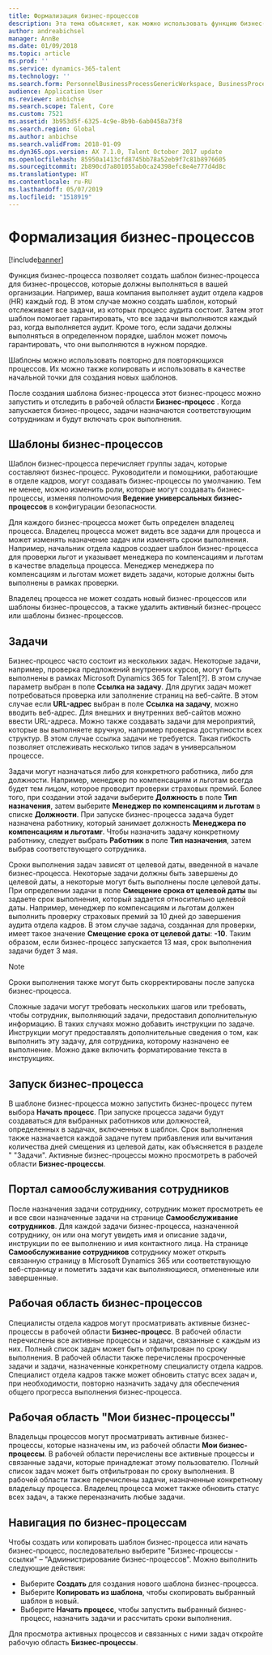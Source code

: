 ```yaml
---
title: Формализация бизнес-процессов
description: Эта тема объясняет, как можно использовать функцию бизнес-процесса, чтобы создать шаблон бизнес-процесса для процессов, которые должны выполняться в вашей организации.
author: andreabichsel
manager: AnnBe
ms.date: 01/09/2018
ms.topic: article
ms.prod: ''
ms.service: dynamics-365-talent
ms.technology: ''
ms.search.form: PersonnelBusinessProcessGenericWorkspace, BusinessProcessGenericTemplateListpage, BusinessProcessGenericMyTemplates, BusinessProcessGroupAssignment
audience: Application User
ms.reviewer: anbichse
ms.search.scope: Talent, Core
ms.custom: 7521
ms.assetid: 3b953d5f-6325-4c9e-8b9b-6ab0458a73f8
ms.search.region: Global
ms.author: anbichse
ms.search.validFrom: 2018-01-09
ms.dyn365.ops.version: AX 7.1.0, Talent October 2017 update
ms.openlocfilehash: 85950a1413cfd8745bb78a52eb9f7c81b8976605
ms.sourcegitcommit: 2b890cd7a801055ab0ca24398efc8e4e777d4d8c
ms.translationtype: HT
ms.contentlocale: ru-RU
ms.lasthandoff: 05/07/2019
ms.locfileid: "1518919"
---
```

# <a name="formalize-business-processes"></a>Формализация бизнес-процессов

[!include[banner](includes/banner.md)]

Функция бизнес-процесса позволяет создать шаблон бизнес-процесса для бизнес-процессов, которые должны выполняться в вашей организации. Например, ваша компания выполняет аудит отдела кадров (HR) каждый год. В этом случае можно создать шаблон, который отслеживает все задачи, из которых процесс аудита состоит. Затем этот шаблон помогает гарантировать, что все задачи выполняются каждый раз, когда выполняется аудит. Кроме того, если задачи должны выполняться в определенном порядке, шаблон может помочь гарантировать, что они выполняются в нужном порядке.

Шаблоны можно использовать повторно для повторяющихся процессов. Их можно также копировать и использовать в качестве начальной точки для создания новых шаблонов.

После создания шаблона бизнес-процесса этот бизнес-процесс можно запустить и отследить в рабочей области **Бизнес-процесс** . Когда запускается бизнес-процесс, задачи назначаются соответствующим сотрудникам и будут включать срок выполнения.

## <a name="business-process-templates"></a>Шаблоны бизнес-процессов
Шаблон бизнес-процесса перечисляет группы задач, которые составляют бизнес-процесс. Руководители и помощники, работающие в отделе кадров, могут создавать бизнес-процессы по умолчанию. Тем не менее, можно изменить роли, которые могут создавать бизнес-процессы, изменяя полномочия **Ведение универсальных бизнес-процессов** в конфигурации безопасности.

Для каждого бизнес-процесса может быть определен владелец процесса. Владелец процесса может видеть все задачи для процесса и может изменять назначение задач или изменять сроки выполнения. Например, начальник отдела кадров создает шаблон бизнес-процесса для проверки льгот и указывает менеджера по компенсациям и льготам в качестве владельца процесса. Менеджер менеджера по компенсациям и льготам может видеть задачи, которые должны быть выполнены в рамках проверки.

Владелец процесса не может создать новый бизнес-процессов или шаблоны бизнес-процессов, а также удалить активный бизнес-процесс или шаблоны бизнес-процессов.

## <a name="tasks"></a>Задачи
Бизнес-процесс часто состоит из нескольких задач. Некоторые задачи, например, проверка предложений внутренних курсов, могут быть выполнены в рамках Microsoft Dynamics 365 for Talent[?]. В этом случае параметр выбран в поле **Ссылка на задачу**. Для других задач может потребоваться проверка или заполнение страниц на веб-сайте. В этом случае если **URL-адрес** выбран в поле **Ссылка на задачу**, можно вводить веб-адрес. Для внешних и внутренних веб-сайтов можно ввести URL-адреса. Можно также создавать задачи для мероприятий, которые вы выполняете вручную, например проверка доступности всех структур. В этом случае ссылка задачи не требуется. Такая гибкость позволяет отслеживать несколько типов задач в универсальном процессе.

Задачи могут назначаться либо для конкретного работника, либо для должности. Например, менеджер по компенсациям и льготам всегда будет тем лицом, которое проводит проверки страховых премий. Более того, при создании этой задачи выберите **Должность** в поле **Тип назначения**, затем выберите **Менеджер по компенсациям и льготам** в списке **Должности**. При запуске бизнес-процесса задача будет назначена работнику, который занимает должность **Менеджера по компенсациям и льготамr**. Чтобы назначить задачу конкретному работнику, следует выбрать **Работник** в поле **Тип назначения**, затем выбрав соответствующего сотрудника.

Сроки выполнения задач зависят от целевой даты, введенной в начале бизнес-процесса. Некоторые задачи должны быть завершены до целевой даты, а некоторые могут быть выполнены после целевой даты. При определении задачи в поле **Смещение срока от целевой даты** вы задаете срок выполнения, который задается относительно целевой даты. Например, менеджер по компенсациям и льготам должен выполнить проверку страховых премий за 10 дней до завершения аудита отдела кадров. В этом случае задача, созданная для проверки, имеет такое значение **Смещение срока от целевой даты**: **-10**. Таким образом, если бизнес-процесс запускается 13 мая, срок выполнения задачи будет 3 мая.

> [!NOTE]
> Сроки выполнения также могут быть скорректированы после запуска бизнес-процесса.

Сложные задачи могут требовать нескольких шагов или требовать, чтобы сотрудник, выполняющий задачи, предоставил дополнительную информацию. В таких случаях можно добавить инструкции по задаче. Инструкции могут предоставлять дополнительные сведения о том, как выполнить эту задачу, для сотрудника, которому назначено ее выполнение. Можно даже включить форматирование текста в инструкциях.

## <a name="starting-a-business-process"></a>Запуск бизнес-процесса
В шаблоне бизнес-процесса можно запустить бизнес-процесс путем выбора **Начать процесс**. При запуске процесса задачи будут создаваться для выбранных работников или должностей, определенных в задачах, включенных в шаблон. Срок выполнения также назначается каждой задаче путем прибавления или вычитания количества дней смещения из целевой даты, как объясняется в разделе " "Задачи". Активные бизнес-процессы можно просмотреть в рабочей области **Бизнес-процессы**.

## <a name="employee-self-service"></a>Портал самообслуживания сотрудников
После назначения задачи сотруднику, сотрудник может просмотреть ее и все свои назначенные задачи на странице **Самообслуживание сотрудников**. Для каждой задачи бизнес-процесса, назначенной сотруднику, он или она могут увидеть имя и описание задачи, инструкции по ее выполнению и имя контактного лица. На странице **Самообслуживание сотрудников** сотруднику может открыть связанную страницу в Microsoft Dynamics 365 или соответствующую веб-страницу и пометить задачи как выполняющиеся, отмененные или завершенные.

## <a name="business-process-workspace"></a>Рабочая область бизнес-процессов
Специалисты отдела кадров могут просматривать активные бизнес-процессы в рабочей области **Бизнес-процесс**. В рабочей области перечислены все активные процессы и задачи, связанные с каждым из них. Полный список задач может быть отфильтрован по сроку выполнения. В рабочей области также перечислены просроченные задачи и задачи, назначенные конкретному специалисту отдела кадров. Специалист отдела кадров также может обновить статус всех задач и, при необходимости, повторно назначить задачу для обеспечения общего прогресса выполнения бизнес-процесса.

## <a name="my-business-processes-workspace"></a>Рабочая область "Мои бизнес-процессы"
Владельцы процессов могут просматривать активные бизнес-процессы, которые назначены им, из рабочей области **Мои бизнес-процессы**. В рабочей области перечислены все активные процессы и связанные задачи, которые принадлежат этому пользователю. Полный список задач может быть отфильтрован по сроку выполнения. В рабочей области также перечислены задачи, назначенные конкретному владельцу процесса. Владелец процесса может также обновить статус всех задач, а также переназначить любые задачи.

## <a name="navigating-business-processes"></a>Навигация по бизнес-процессам
Чтобы создать или копировать шаблон бизнес-процесса или начать бизнес-процесс, последовательно выберите "Бизнес-процессы - ссылки" – "Администрирование бизнес-процессов". Можно выполнить следующие действия:

- Выберите **Создать** для создания нового шаблона бизнес-процесса.
- Выберите **Копировать из шаблона**, чтобы скопировать выбранный шаблон в новый.
- Выберите **Начать процесс**, чтобы запустить выбранный бизнес-процесс, назначить задачи и рассчитать сроки выполнения.

Для просмотра активных процессов и связанных с ними задач откройте рабочую область **Бизнес-процессы**.

